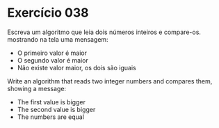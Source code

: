 # Exercício 038
Escreva um algoritmo que leia dois números inteiros e compare-os. mostrando na tela uma mensagem:
- O primeiro valor é maior
- O segundo valor é maior
- Não existe valor maior, os dois são iguais

Write an algorithm that reads two integer numbers and compares them, showing a message:
- The first value is bigger
- The second value is bigger
- The numbers are equal